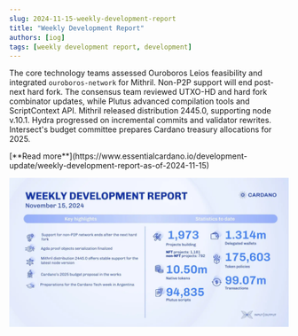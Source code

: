 ```yaml
---
slug: 2024-11-15-weekly-development-report
title: "Weekly Development Report"
authors: [iog]
tags: [weekly development report, development]
---
```


The core technology teams assessed Ouroboros Leios feasibility and integrated `ouroboros-network` for Mithril. Non-P2P support will end post-next hard fork. The consensus team reviewed UTXO-HD and hard fork combinator updates, while Plutus advanced compilation tools and ScriptContext API. Mithril released distribution 2445.0, supporting node v.10.1. Hydra progressed on incremental commits and validator rewrites. Intersect's budget committee prepares Cardano treasury allocations for 2025.

<div style={{ textAlign: 'right' }}>
 [**Read more**](https://www.essentialcardano.io/development-update/weekly-development-report-as-of-2024-11-15) 
</div>

 ![weekly development report](./banner.webp)

